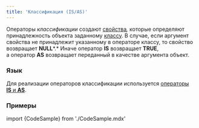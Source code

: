 ```yaml
---
title: 'Классификация (IS/AS)'
---
```


Операторы *классификации* создают [свойства](Properties.md)*,* которые определяют принадлежность объекта заданному [классу](Classes.md). В случае, если аргумент свойства не принадлежит указанному в операторе классу, то свойство возвращает **NULL***.* Иначе оператор **IS** возвращает **TRUE**, а оператор **AS** возвращает переданный в качестве аргумента объект.

### Язык

Для реализации операторов классификации используется [операторы **IS** и **AS**](IS_AS_operators.md). 

### Примеры 

import {CodeSample} from './CodeSample.mdx'

<CodeSample url="https://ru-documentation.lsfusion.org/sample?file=OperatorPropertySample&block=isas"/>
